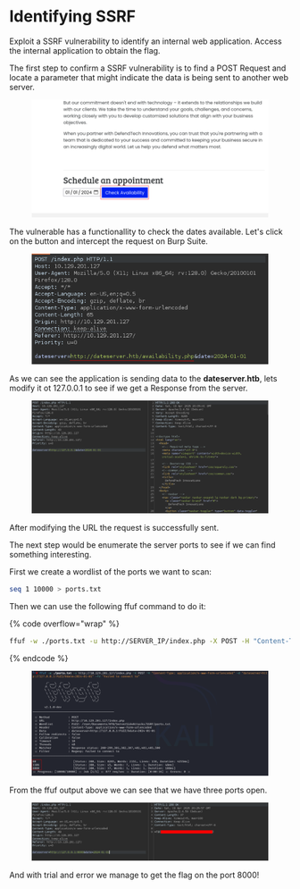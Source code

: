 # Identifying SSRF

Exploit a SSRF vulnerability to identify an internal web application. Access the internal application to obtain the flag.

The first step to confirm a SSRF vulnerability is to find a POST Request and locate a parameter that might indicate the data is being sent to another web server.

<figure><img src="../../../../.gitbook/assets/image (6) (1) (1).png" alt=""><figcaption></figcaption></figure>

The vulnerable has a functionallity to check the dates available. Let's click on the button and intercept the request on Burp Suite.

<figure><img src="../../../../.gitbook/assets/image (1) (1) (1) (1) (1) (1) (1) (1) (1).png" alt=""><figcaption></figcaption></figure>

As we can see the application is sending data to the **dateserver.htb**, lets modify it ot 127.0.0.1 to see if we get a Response from the server.

<figure><img src="../../../../.gitbook/assets/image (2) (1) (1) (1) (1) (1) (1) (1) (1).png" alt=""><figcaption></figcaption></figure>

After modifying the URL the request is successfully sent.

The next step would be enumerate the server ports to see if we can find something interesting.

First we create a wordlist of the ports we want to scan:

```bash
seq 1 10000 > ports.txt
```

Then we can use the following ffuf command to do it:

{% code overflow="wrap" %}
```bash
ffuf -w ./ports.txt -u http://SERVER_IP/index.php -X POST -H "Content-Type: application/x-www-form-urlencoded" -d "dateserver=http://127.0.0.1:FUZZ/&date=2024-01-01" -fr "Failed to connect to"
```
{% endcode %}

<figure><img src="../../../../.gitbook/assets/image (3) (1) (1) (1) (1) (1).png" alt=""><figcaption></figcaption></figure>

From the ffuf output above we can see that we have three ports open.

<figure><img src="../../../../.gitbook/assets/image (4) (1) (1) (1) (1) (1).png" alt=""><figcaption></figcaption></figure>

And with trial and error we manage to get the flag on the port 8000!
